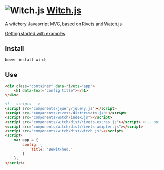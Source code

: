 ![Witch.js](http://eyy.github.io/witch/img/icon.png)&nbsp;[Witch.js](http://eyy.github.io/witch/)
=======

A witchery Javascript MVC, based on [Rivets](http://rivetsjs.com/) and [Watch.js](http://qix.github.io/watch.js/)

[Getting started with examples](http://eyy.github.io/witch/).

Install
-------
`bower install witch`

Use
---
```html
<div class="container" data-rivets="app">
    <h1 data-text="config.title"></h1>
</div>

<!-- scripts -->
<script src="components/jquery/jquery.js"></script>
<script src="components/rivets/dist/rivets.js"></script>
<script src="components/watch/index.js"></script>
<script src="components/witch/dist/rivets-extras.js"></script> <!-- optional -->
<script src="components/witch/dist/rivets-adapter.js"></script>
<script src="components/witch/dist/witch.js"></script>
<script>
    var app = {
        config: {
            title: 'Bewitched.'
        }
    };
</script>
```
